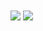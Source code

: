 <!-- My GitHub stats -->
<img align="center" src="https://github-readme-stats-tmrsich.vercel.app/api?username=tmrsich&theme=algolia&show_icons=true"/>

<!-- My top languages -->
<img align="center" src="https://github-readme-stats-tmrsich.vercel.app/api/top-langs/?username=tmrsich&theme=algolia&count_private=true&langs_count=50&layout=compact"/>
